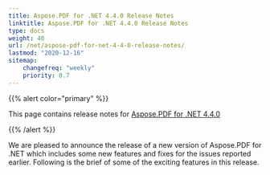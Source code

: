 ```yaml
---
title: Aspose.PDF for .NET 4.4.0 Release Notes
linktitle: Aspose.PDF for .NET 4.4.0 Release Notes
type: docs
weight: 40
url: /net/aspose-pdf-for-net-4-4-0-release-notes/
lastmod: "2020-12-16"
sitemap:
    changefreq: "weekly"
    priority: 0.7
---
```


{{% alert color="primary" %}}

This page contains release notes for [Aspose.PDF for .NET 4.4.0](http://www.aspose.com/downloads/pdf/net/new-releases/aspose.pdf-for-.net-4.4.0/)

{{% /alert %}}

We are pleased to announce the release of a new version of Aspose.PDF for .NET which includes some new features and fixes for the issues reported earlier. Following is the brief of some of the exciting features in this release.
